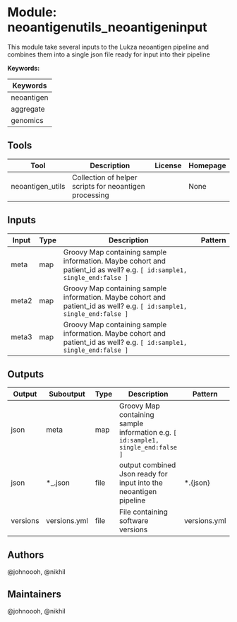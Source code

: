 # Module: neoantigenutils_neoantigeninput

This module take several inputs to the Lukza neoantigen pipeline and combines them into a single json file ready for input into their pipeline

**Keywords:**

| Keywords |
|----------|
| neoantigen |
| aggregate |
| genomics |

## Tools

| Tool | Description | License | Homepage |
|------|-------------|---------|----------|
| neoantigen_utils | Collection of helper scripts for neoantigen processing |  | None |

## Inputs

| Input | Type | Description | Pattern |
|-------|------|-------------|---------|
| meta | map | Groovy Map containing sample information.  Maybe cohort and patient_id as well? e.g. `[ id:sample1, single_end:false ]`  |  |
| meta2 | map | Groovy Map containing sample information.  Maybe cohort and patient_id as well? e.g. `[ id:sample1, single_end:false ]`  |  |
| meta3 | map | Groovy Map containing sample information.  Maybe cohort and patient_id as well? e.g. `[ id:sample1, single_end:false ]`  |  |

## Outputs

| Output | Suboutput | Type | Description | Pattern |
|--------|-----------|------|-------------|---------|
| json | meta | map | Groovy Map containing sample information e.g. `[ id:sample1, single_end:false ]`  |  |
| json | *_.json | file | output combined Json ready for input into the neoantigen pipeline | *.{json} |
| versions | versions.yml | file | File containing software versions | versions.yml |

## Authors

@johnoooh, @nikhil

## Maintainers

@johnoooh, @nikhil


